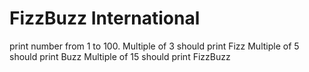 FizzBuzz International
======================

print number from 1 to 100.
Multiple of 3 should print Fizz
Multiple of 5 should print Buzz
Multiple of 15 should print FizzBuzz
